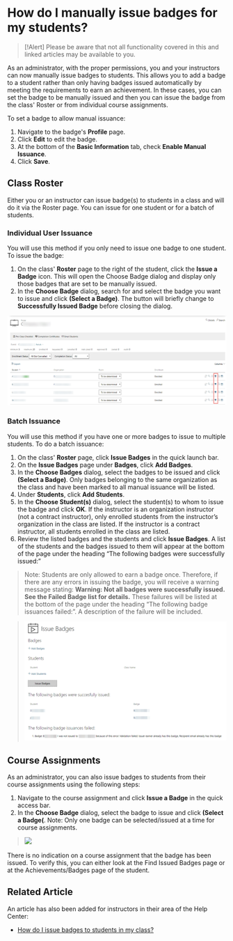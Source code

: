 # How do I manually issue badges for my students?

> [!Alert] Please be aware that not all functionality covered in this and linked articles may be available to you.

As an administrator, with the proper permissions, you and your instructors can now manually issue badges to students. This allows you to add a badge to a student rather than only having badges issued automatically by meeting the requirements to earn an achievement. In these cases, you can set the badge to be manually issued and then you can issue the badge from the class' Roster or from individual course assignments.

To set a badge to allow manual issuance:
1. Navigate to the badge's **Profile** page.
1. Click **Edit** to edit the badge.
1. At the bottom of the **Basic Information** tab, check **Enable Manual Issuance**.
1. Click **Save**.

## Class Roster
Either you or an instructor can issue badge(s) to students in a class and will do it via the Roster page. You can issue for one student or for a batch of students.

### Individual User Issuance
You will use this method if you only need to issue one badge to one student. To issue the badge:

1. On the class' **Roster** page to the right of the student, click the **Issue a Badge** icon. This will open the Choose Badge dialog and display only those badges that are set to be manually issued.
1. In the **Choose Badge** dialog, search for and select the badge you want to issue and click **(Select a Badge)**. The button will briefly change to **Successfully Issued Badge** before closing the dialog.

![](/tms/images/manual-badge-issuance.png)

### Batch Issuance

You will use this method if you have one or more badges to issue to multiple students. To do a batch issuance:

1. On the class' **Roster** page, click **Issue Badges** in the quick launch bar.
1. On the **Issue Badges** page under **Badges**, click **Add Badges**. 
1. In the **Choose Badges** dialog, select the badges to be issued and click **(Select a Badge)**. Only badges belonging to the same organization as the class and have been marked to all manual issuance will be listed.
1.  Under **Students**, click **Add Students**. 
1. In the **Choose Student(s)** dialog, select the student(s) to whom to issue the badge and click **OK**. If the instructor is an organization instructor (not a contract instructor), only enrolled students from the instructor’s organization in the class are listed. If the instructor is a contract instructor, all students enrolled in the class are listed.
1. Review the listed badges and the students and click **Issue Badges**. A list of the students and the badges issued to them will appear at the bottom of the page under the heading “The following badges were successfully issued:”

> Note: Students are only allowed to earn a badge once. Therefore, if there are any errors in issuing the badge, you will receive a warning message stating: **Warning: Not all badges were successfully issued. See the Failed Badge list for details.** These failures will be listed at the bottom of the page under the heading “The following badge issuances failed:”. A description of the failure will be included. 

> ![](/tms/images/issue-badge-roster-page.png)

## Course Assignments
As an administrator, you can also issue badges to students from their course assignments using the following steps:

1. Navigate to the course assignment and click **Issue a Badge** in the quick access bar.
1. In the **Choose Badge** dialog, select the badge to issue and click **(Select a Badge(**. Note: Only one badge can be selected/issued at a time for course assignments.

> ![](./images/whats-new/issue-badge-assignment-dialog.png)

There is no indication on a course assignment that the badge has been issued. To verify this, you can either look at the Find Issued Badges page or at the Achievements/Badges page of the student.

## Related Article

An article has also been added for instructors in their area of the Help Center:
- [How do I issue badges to students in my class?](/tms/instructors/instructor-prep-and-classes/issue-manual-badge.md)

